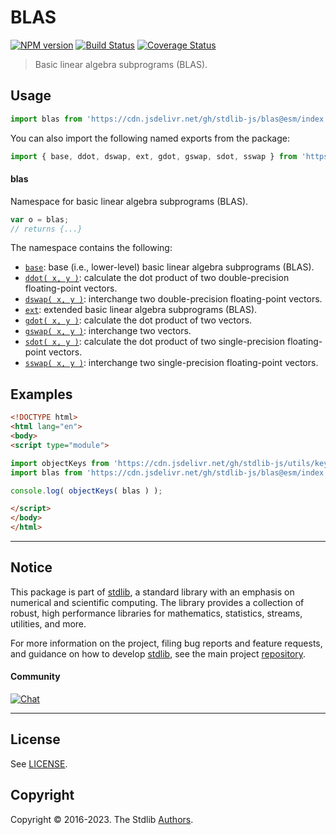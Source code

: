 <!--

@license Apache-2.0

Copyright (c) 2018 The Stdlib Authors.

Licensed under the Apache License, Version 2.0 (the "License");
you may not use this file except in compliance with the License.
You may obtain a copy of the License at

   http://www.apache.org/licenses/LICENSE-2.0

Unless required by applicable law or agreed to in writing, software
distributed under the License is distributed on an "AS IS" BASIS,
WITHOUT WARRANTIES OR CONDITIONS OF ANY KIND, either express or implied.
See the License for the specific language governing permissions and
limitations under the License.

-->

# BLAS

[![NPM version][npm-image]][npm-url] [![Build Status][test-image]][test-url] [![Coverage Status][coverage-image]][coverage-url] <!-- [![dependencies][dependencies-image]][dependencies-url] -->

> Basic linear algebra subprograms (BLAS).



<section class="usage">

## Usage

```javascript
import blas from 'https://cdn.jsdelivr.net/gh/stdlib-js/blas@esm/index.mjs';
```

You can also import the following named exports from the package:

```javascript
import { base, ddot, dswap, ext, gdot, gswap, sdot, sswap } from 'https://cdn.jsdelivr.net/gh/stdlib-js/blas@esm/index.mjs';
```

#### blas

Namespace for basic linear algebra subprograms (BLAS).

```javascript
var o = blas;
// returns {...}
```

The namespace contains the following:

<!-- <toc pattern="*"> -->

<div class="namespace-toc">

-   <span class="signature">[`base`][@stdlib/blas/base]</span><span class="delimiter">: </span><span class="description">base (i.e., lower-level) basic linear algebra subprograms (BLAS).</span>
-   <span class="signature">[`ddot( x, y )`][@stdlib/blas/ddot]</span><span class="delimiter">: </span><span class="description">calculate the dot product of two double-precision floating-point vectors.</span>
-   <span class="signature">[`dswap( x, y )`][@stdlib/blas/dswap]</span><span class="delimiter">: </span><span class="description">interchange two double-precision floating-point vectors.</span>
-   <span class="signature">[`ext`][@stdlib/blas/ext]</span><span class="delimiter">: </span><span class="description">extended basic linear algebra subprograms (BLAS).</span>
-   <span class="signature">[`gdot( x, y )`][@stdlib/blas/gdot]</span><span class="delimiter">: </span><span class="description">calculate the dot product of two vectors.</span>
-   <span class="signature">[`gswap( x, y )`][@stdlib/blas/gswap]</span><span class="delimiter">: </span><span class="description">interchange two vectors.</span>
-   <span class="signature">[`sdot( x, y )`][@stdlib/blas/sdot]</span><span class="delimiter">: </span><span class="description">calculate the dot product of two single-precision floating-point vectors.</span>
-   <span class="signature">[`sswap( x, y )`][@stdlib/blas/sswap]</span><span class="delimiter">: </span><span class="description">interchange two single-precision floating-point vectors.</span>

</div>

<!-- </toc> -->

</section>

<!-- /.usage -->

<section class="examples">

## Examples

<!-- TODO: better examples -->

<!-- eslint no-undef: "error" -->

```html
<!DOCTYPE html>
<html lang="en">
<body>
<script type="module">

import objectKeys from 'https://cdn.jsdelivr.net/gh/stdlib-js/utils/keys@esm/index.mjs';
import blas from 'https://cdn.jsdelivr.net/gh/stdlib-js/blas@esm/index.mjs';

console.log( objectKeys( blas ) );

</script>
</body>
</html>
```

</section>

<!-- /.examples -->

<!-- Section for related `stdlib` packages. Do not manually edit this section, as it is automatically populated. -->

<section class="related">

</section>

<!-- /.related -->

<!-- Section for all links. Make sure to keep an empty line after the `section` element and another before the `/section` close. -->


<section class="main-repo" >

* * *

## Notice

This package is part of [stdlib][stdlib], a standard library with an emphasis on numerical and scientific computing. The library provides a collection of robust, high performance libraries for mathematics, statistics, streams, utilities, and more.

For more information on the project, filing bug reports and feature requests, and guidance on how to develop [stdlib][stdlib], see the main project [repository][stdlib].

#### Community

[![Chat][chat-image]][chat-url]

---

## License

See [LICENSE][stdlib-license].


## Copyright

Copyright &copy; 2016-2023. The Stdlib [Authors][stdlib-authors].

</section>

<!-- /.stdlib -->

<!-- Section for all links. Make sure to keep an empty line after the `section` element and another before the `/section` close. -->

<section class="links">

[npm-image]: http://img.shields.io/npm/v/@stdlib/blas.svg
[npm-url]: https://npmjs.org/package/@stdlib/blas

[test-image]: https://github.com/stdlib-js/blas/actions/workflows/test.yml/badge.svg?branch=main
[test-url]: https://github.com/stdlib-js/blas/actions/workflows/test.yml?query=branch:main

[coverage-image]: https://img.shields.io/codecov/c/github/stdlib-js/blas/main.svg
[coverage-url]: https://codecov.io/github/stdlib-js/blas?branch=main

<!--

[dependencies-image]: https://img.shields.io/david/stdlib-js/blas.svg
[dependencies-url]: https://david-dm.org/stdlib-js/blas/main

-->

[chat-image]: https://img.shields.io/gitter/room/stdlib-js/stdlib.svg
[chat-url]: https://app.gitter.im/#/room/#stdlib-js_stdlib:gitter.im

[stdlib]: https://github.com/stdlib-js/stdlib

[stdlib-authors]: https://github.com/stdlib-js/stdlib/graphs/contributors

[umd]: https://github.com/umdjs/umd
[es-module]: https://developer.mozilla.org/en-US/docs/Web/JavaScript/Guide/Modules

[deno-url]: https://github.com/stdlib-js/blas/tree/deno
[umd-url]: https://github.com/stdlib-js/blas/tree/umd
[esm-url]: https://github.com/stdlib-js/blas/tree/esm
[branches-url]: https://github.com/stdlib-js/blas/blob/main/branches.md

[stdlib-license]: https://raw.githubusercontent.com/stdlib-js/blas/main/LICENSE

<!-- <toc-links> -->

[@stdlib/blas/base]: https://github.com/stdlib-js/blas/tree/main/base

[@stdlib/blas/ddot]: https://github.com/stdlib-js/blas/tree/main/ddot

[@stdlib/blas/dswap]: https://github.com/stdlib-js/blas/tree/main/dswap

[@stdlib/blas/ext]: https://github.com/stdlib-js/blas/tree/main/ext

[@stdlib/blas/gdot]: https://github.com/stdlib-js/blas/tree/main/gdot

[@stdlib/blas/gswap]: https://github.com/stdlib-js/blas/tree/main/gswap

[@stdlib/blas/sdot]: https://github.com/stdlib-js/blas/tree/main/sdot

[@stdlib/blas/sswap]: https://github.com/stdlib-js/blas/tree/main/sswap

<!-- </toc-links> -->

</section>

<!-- /.links -->
